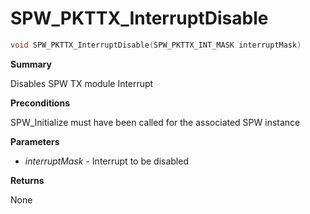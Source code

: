 # SPW_PKTTX_InterruptDisable

```c
void SPW_PKTTX_InterruptDisable(SPW_PKTTX_INT_MASK interruptMask)
```

**Summary**

Disables SPW TX module Interrupt

**Preconditions**

SPW_Initialize must have been called for the associated SPW instance

**Parameters**

* *interruptMask* - Interrupt to be disabled

**Returns**

None
